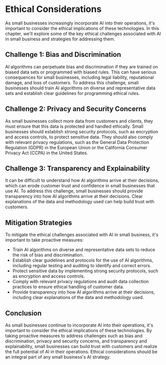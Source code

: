 Ethical Considerations
=====================================================================

As small businesses increasingly incorporate AI into their operations, it's important to consider the ethical implications of these technologies. In this chapter, we'll explore some of the key ethical challenges associated with AI in small business and strategies for addressing them.

Challenge 1: Bias and Discrimination
------------------------------------

AI algorithms can perpetuate bias and discrimination if they are trained on biased data sets or programmed with biased rules. This can have serious consequences for small businesses, including legal liability, reputational damage, and loss of customers. To address this challenge, small businesses should train AI algorithms on diverse and representative data sets and establish clear guidelines for programming ethical rules.

Challenge 2: Privacy and Security Concerns
------------------------------------------

As small businesses collect more data from customers and clients, they must ensure that this data is protected and handled ethically. Small businesses should establish strong security protocols, such as encryption and access controls, to protect sensitive data. They should also comply with relevant privacy regulations, such as the General Data Protection Regulation (GDPR) in the European Union or the California Consumer Privacy Act (CCPA) in the United States.

Challenge 3: Transparency and Explainability
--------------------------------------------

It can be difficult to understand how AI algorithms arrive at their decisions, which can erode customer trust and confidence in small businesses that use AI. To address this challenge, small businesses should provide transparency into how AI algorithms arrive at their decisions. Clear explanations of the data and methodology used can help build trust with customers.

Mitigation Strategies
---------------------

To mitigate the ethical challenges associated with AI in small business, it's important to take proactive measures:

* Train AI algorithms on diverse and representative data sets to reduce the risk of bias and discrimination.
* Establish clear guidelines and protocols for the use of AI algorithms, including regular testing and auditing to identify and correct errors.
* Protect sensitive data by implementing strong security protocols, such as encryption and access controls.
* Comply with relevant privacy regulations and audit data collection practices to ensure ethical handling of customer data.
* Provide transparency into how AI algorithms arrive at their decisions, including clear explanations of the data and methodology used.

Conclusion
----------

As small businesses continue to incorporate AI into their operations, it's important to consider the ethical implications of these technologies. By taking proactive measures to address challenges such as bias and discrimination, privacy and security concerns, and transparency and explainability, small businesses can build trust with customers and realize the full potential of AI in their operations. Ethical considerations should be an integral part of any small business's AI strategy.
